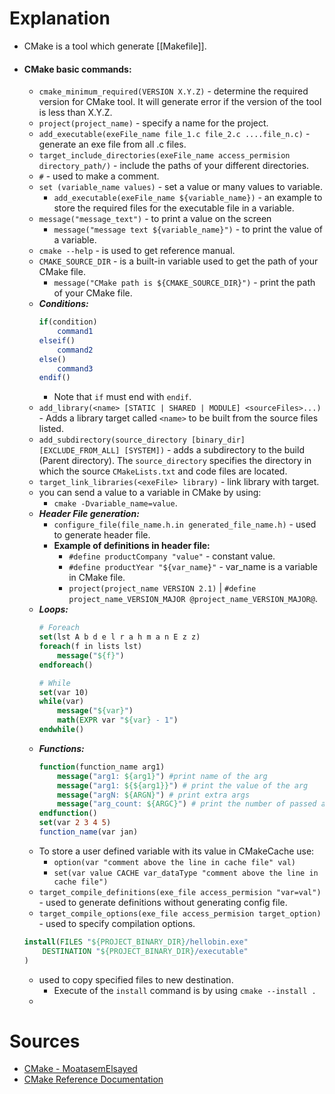 # Explanation
- CMake is a tool which generate [[Makefile]].
- #### CMake basic commands:
	- `cmake_minimum_required(VERSION X.Y.Z)` - determine the required version for CMake tool. It will generate error if the version of the tool is less than X.Y.Z.
	- `project(project_name)` - specify a name for the project.
	- `add_executable(exeFile_name file_1.c file_2.c ....file_n.c)` - generate an exe file from all .c files.
	- `target_include_directories(exeFile_name access_permision directory_path/)` -  include the paths of your different directories.
	- `#` - used to make a comment.
	- `set (variable_name values)` - set a value or many values to variable.
		- `add_executable(exeFile_name ${variable_name})` - an example to store the required files for the executable file in a variable.
	- `message("message_text")` - to print a value on the screen
		- `message("message text ${variable_name}")` - to print the value of a variable.
	- `cmake --help` - is used to get reference manual.
	- `CMAKE_SOURCE_DIR` - is a built-in variable used to get the path of your CMake file.
		- `message("CMake path is ${CMAKE_SOURCE_DIR}")` - print the path of your CMake file.
	- **_Conditions:_**
		```CMake
		if(condition)
			command1
		elseif()
			command2
		else()
			command3
		endif()
		```
		- Note that `if` must end with `endif`.
	- `add_library(<name> [STATIC | SHARED | MODULE] <sourceFiles>...)` - Adds a library target called `<name>` to be built from the source files listed.
	- `add_subdirectory(source_directory [binary_dir] [EXCLUDE_FROM_ALL] [SYSTEM])` - adds a subdirectory to the build (Parent directory). The `source_directory` specifies the directory in which the source `CMakeLists.txt` and code files are located.
	- `target_link_libraries(<exeFile> library)` - link library with target.
	- you can send a value to a variable in CMake by using: 
		- `cmake -Dvariable_name=value`.
	- **_Header File generation:_**
		- `configure_file(file_name.h.in generated_file_name.h)` - used to generate header file.
		- **Example of definitions in header file:**
			- `#define productCompany "value"` - constant value.
			- `#define productYear "${var_name}"` - var_name is a variable in CMake file.
			- `project(project_name VERSION 2.1)` | `#define project_name_VERSION_MAJOR @project_name_VERSION_MAJOR@`.
	- **_Loops:_**
		```CMake
		# Foreach
		set(lst A b d e l r a h m a n E z z)
		foreach(f in lists lst)
			message("${f}")
		endforeach()
		
		# While
		set(var 10)
		while(var)
			message("${var}")
			math(EXPR var "${var} - 1")
		endwhile()
		```
	- **_Functions:_**
		```CMake
		function(function_name arg1)
			message("arg1: ${arg1}") #print name of the arg
			message("arg1: ${${arg1}}") # print the value of the arg
			message("argN: ${ARGN}") # print extra args
			message("arg_count: ${ARGC}") # print the number of passed arguments
		endfunction()
		set(var 2 3 4 5)
		function_name(var jan)
		```
	- To store a user defined variable with its value in CMakeCache use:
		- `option(var "comment above the line in cache file" val)`
		- `set(var value CACHE var_dataType "comment above the line in cache file")`
	- `target_compile_definitions(exe_file access_permision "var=val")` - used to generate definitions without generating config file.
	- `target_compile_options(exe_file access_permision target_option)` - used to specify compilation options.
	```CMake
	install(FILES "${PROJECT_BINARY_DIR}/hellobin.exe"
	    DESTINATION "${PROJECT_BINARY_DIR}/executable"
	)
	```
	- used to copy specified files to new destination.
		- Execute of the `install` command is by using `cmake --install .`
	- 
# Sources
- [CMake - MoatasemElsayed](https://www.youtube.com/playlist?list=PLkH1REggdbJpG8fHZvivt-5Hlg3UZcJrK)
- [CMake Reference Documentation](https://cmake.org/cmake/help/latest/index.html)